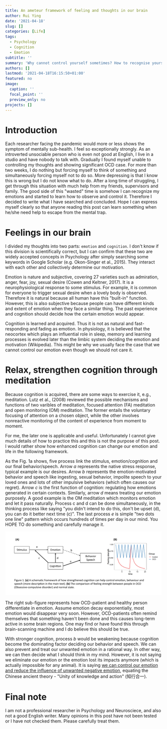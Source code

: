 ```yaml
---
title: An ameteur framework of feeling and thoughts in our brain
author: Rui Ying
date: '2021-04-18'
slug: []
categories: [Life]
tags:
  - Psychology
  - Cognition
  - Emotion
subtitle: ''
summary: 'Why cannot control yourself sometimes? How to recognise yourself?'
authors: []
lastmod: '2021-04-18T16:15:50+01:00'
featured: no
image:
  caption: ''
  focal_point: ''
  preview_only: no
projects: []
---
```

# Introduction
Each researcher facing the pandemic would more or less shows the symptom of mentally sub-health. I feel so exceptionally strongly. As an introverted unsociable person who is even not good at English, I live in a studio and have nobody to talk with. Gradually I found myself unable to controlling my thoughts and showing significant OCD case. For more than two weeks, I do nothing but forcing myself to think of something and simultaneously forcing myself not to do so.  More depressing is that I know this is wrong but I do not know what to do. After a long time of struggling, I get through this situation with much help from my friends, supervisors and family. The good side of this "wasted" time is somehow I can recognize my emotions and started to learn how to observe and control it. Therefore I decided to write what I have searched and concluded. Hope I can express myself clearly so that anyone reading this post can learn something when he/she need help to escape from the mental trap.

# Feelings in our brain
I divided my thoughts into two parts: `emotion` and `cognition`. I don't know if this division is scientifically correct, but I can confirm that these two are widely accepted concepts in Psychology after simply searching some keywords in Google Scholar (e.g. Okon-Singer et al., 2015). They interact with each other and collectively determine our motivation.

Emotion is nature and subjective, covering 27 varieties such as admiration, anger, fear, joy, sexual desire (Cowen and Keltner, 2017). It is a neurophysiological response to some stimulus. For example, it is common for everyone to trigger sexual desire when a lovely body is observed. Therefore it is natural because all human have this "built-in" function. However, this is also subjective because people can have different kinds and extent of emotion when they face a similar thing. The past experience and cognition should decide how the certain emotion would appear.

Cognition is learned and acquired. Thus it is not as natural and fast-responding and fading as emotion.  In physiology, it is believed that the neocortex which plays an influential role in sleep, memory and learning processes is evolved later than the limbic system deciding the emotion and motivation (Wikipedia). This might be why we usually face the case that we cannot control our emotion even though we should not care it. 
# Relax, strengthen cognition through meditation

Because cognition is acquired, there are some ways to exercise it, e.g., meditation. Lutz et al., (2008) reviewed the possible mechanisms and functions of two varibles of meditation, focused attention (FA) meditation and open monitoring (OM) meditation. The former entails the voluntary focusing of attention on a chosen object, while the other involves nonreactive monitoring of the content of experience from moment to moment.

For me, the later one is applicable and useful. Unfortunately I cannot give much details of how to practice this and this is not the purpose of this post. I would rather show how enhanced cognition can change our emotion and life in the following framework.

As the Fig. 1a shows, five process link the stimulus, emotion/cognition and our final behavior/speech. Arrow *a* represents the native stress response, typical example is our desires. Arrow *b* represents the emotion-motivated behavior and speech like ingesting, sexual behavior, impolite speech to your loved ones and lots of other impulsive behaviors (which often causes our regret). Arrow *c* is the first function of cognition: regulating how emotions generated in certain contexts. Similarly, arrow *d* means treating our emotion purposely. A good example is the OM meditation which monitors emotion and let it pass naturally. Process c and d can be done simultaneously, in the thinking process like saying "you didn't intend to do this, don't be upset (d), you can do it better next time (c)". The last process *e* is simple "two dots one line" pattern which occurs hundreds of times per day in our mind. You HOPE TO do something and carefully manage it.

![](images/Figure1.png)

The right sub-figure represents how OCD-patient and healthy person differentiate in emotion. Assume emotion decay exponentially, most emotion would disappear very soon. However, OCD-patients often remind themselves that something haven't been done and this causes long-term active in some brain regions. One may find or have found this through brain-scanning machine and I do believe this should be true.

With stronger cognition, process *b* would be weakening because cognition become the dominating factor deciding our behavior and speech. We can also prevent and treat our unwanted emotion in a rational way. In other way, we can then decide what I should think in my mind. However, it is not saying we eliminate our emotion or the emotion lost its impacts anymore (which is actually impossible for any animal). It is saying <u>we can control our emotion and reduce the influence of unwanted negative emotion</u>, equating the Chinese ancient theory - "Unity of knowledge and action" (知行合一).

# Final note
I am not a professional researcher in Psychology and Neurosciece, and also not a good English writer. Many opinions in this post have not been tested or I have not checked them. Please carefully treat them.


